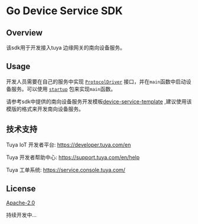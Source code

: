 # Go Device Service SDK

## Overview

该sdk用于开发接入tuya 边缘网关的南向设备服务。

## Usage

开发人员需要在自己的服务中实现 [`ProtocolDriver`](./pkg/models/protocoldriver.go) 接口，并在`main`函数中启动设备服务。可以使用 [`startup`](./pkg/startup/bootstrap.go) 包来实现`main`函数。

请参考sdk中提供的南向设备服务开发模板[device-service-template](./device-srvice-template) ,建议使用该模版的格式来开发南向设备服务。

## 技术支持

Tuya IoT 开发者平台: https://developer.tuya.com/en

Tuya 开发者帮助中心: https://support.tuya.com/en/help

Tuya 工单系统: https://service.console.tuya.com/

## License

[Apache-2.0](LICENSE)

持续开发中...